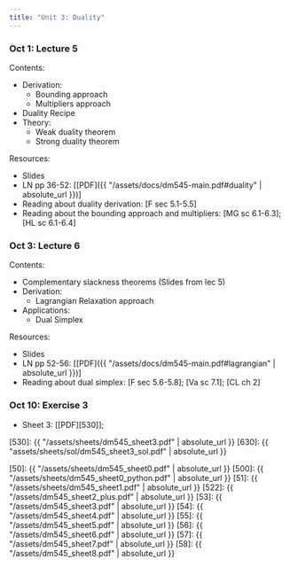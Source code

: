 ```yaml
---
title: "Unit 3: Duality" 
---
```



### Oct 1: Lecture 5


Contents:  
- Derivation: 
  - Bounding approach
  - Multipliers approach
- Duality Recipe
- Theory: 
  - Weak duality theorem
  - Strong duality theorem


Resources:
- Slides <!-- >: [[PDF]({{ "/assets/slides/dm545_handout_lec05_duality.pdf" | absolute_url }})] -->
- LN pp 36-52: [[PDF]({{ "/assets/docs/dm545-main.pdf#duality" | absolute_url }})]
- Reading about duality derivation: [F sec 5.1-5.5]  
- Reading about the bounding approach and multipliers: [MG sc 6.1-6.3]; [HL sc 6.1-6.4] 

### Oct 3: Lecture 6

Contents:
- Complementary slackness theorems (Slides from lec 5)
- Derivation:
  - Lagrangian Relaxation approach
- Applications: 
  - Dual Simplex

Resources:
- Slides <!-- : [[PDF]({{ "/assets/slides/dm545_handout_lec06_duality-2.pdf" | absolute_url }})] -->
- LN pp 52-56: [[PDF]({{ "/assets/docs/dm545-main.pdf#lagrangian" | absolute_url }})]
- Reading about dual simplex: [F sec 5.6-5.8]; [Va sc 7.1]; [CL ch 2]    

### Oct 10: Exercise 3

- Sheet 3: [[PDF][530]]; <!-- Solutions: [[PDF][630]] -->

[530]: {{ "/assets/sheets/dm545_sheet3.pdf" | absolute_url }}
[630]: {{ "assets/sheets/sol/dm545_sheet3_sol.pdf" | absolute_url }}
<!-- **Exercises**{: .label .label-purple } -->

<!--
: **Lab**{: .label .label-purple } [Intro to Java](#)

: [Tracing, IntLists, & Recursion](#)
  : [2.1](#)
: **HW 1 due**{: .label .label-red }
-->




[50]: {{ "/assets/sheets/dm545_sheet0.pdf" | absolute_url }}
[500]: {{ "/assets/sheets/dm545_sheet0_python.pdf" | absolute_url }}
[51]: {{ "/assets/sheets/dm545_sheet1.pdf" | absolute_url }}
[522]: {{ "/assets/dm545_sheet2_plus.pdf" | absolute_url }}
[53]: {{ "/assets/dm545_sheet3.pdf" | absolute_url }}
[54]: {{ "/assets/dm545_sheet4.pdf" | absolute_url }}
[55]: {{ "/assets/dm545_sheet5.pdf" | absolute_url }}
[56]: {{ "/assets/dm545_sheet6.pdf" | absolute_url }}
[57]: {{ "/assets/dm545_sheet7.pdf" | absolute_url }}
[58]: {{ "/assets/dm545_sheet8.pdf" | absolute_url }}